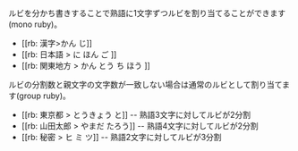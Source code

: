ルビを分かち書きすることで熟語に1文字ずつルビを割り当てることができます(mono ruby)。

* [[rb: 漢字>かん じ]]
* [[rb: 日本語 > に ほん ご ]]
* [[rb: 関東地方 > かん とう ち ほう ]]

ルビの分割数と親文字の文字数が一致しない場合は通常のルビとして割り当てます(group ruby)。

* [[rb: 東京都 > とうきょう と]]   -- 熟語3文字に対してルビが2分割
* [[rb: 山田太郎 > やまだ たろう]] -- 熟語4文字に対してルビが2分割
* [[rb: 秘密 > ヒ ミ ツ]]          -- 熟語2文字に対してルビが3分割